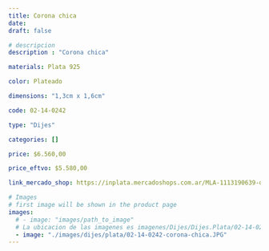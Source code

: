 ```yaml
---
title: Corona chica
date: 
draft: false

# descripcion
description : "Corona chica"

materials: Plata 925

color: Plateado

dimensions: "1,3cm x 1,6cm"

code: 02-14-0242

type: "Dijes"

categories: []

price: $6.560,00

price_eftvo: $5.580,00

link_mercado_shop: https://inplata.mercadoshops.com.ar/MLA-1113190639-dije-plata-925-corona-chica-_JM

# Images
# first image will be shown in the product page
images:
  # - image: "images/path_to_image"
  # La ubicacion de las imagenes es imagenes/Dijes/Dijes.Plata/02-14-0242-corona-chica
  - image: "./images/dijes/plata/02-14-0242-corona-chica.JPG"
---
```

